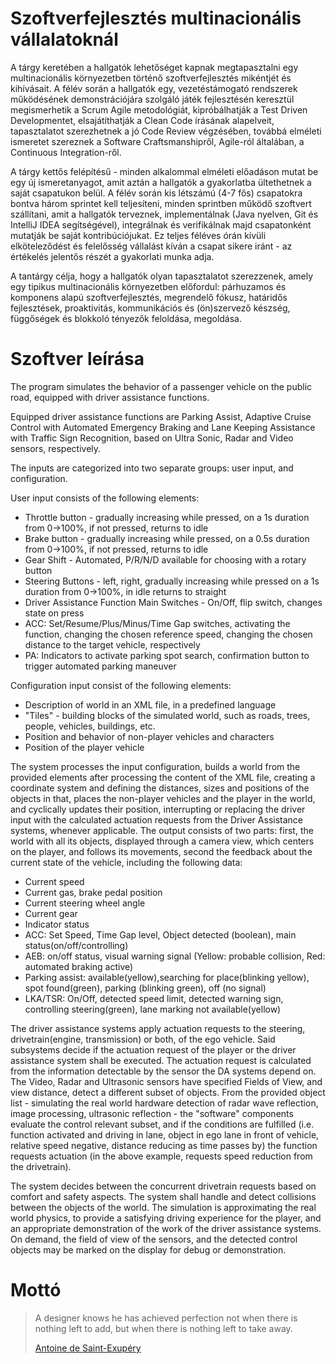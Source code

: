 # Szoftverfejlesztés multinacionális vállalatoknál

A tárgy keretében a hallgatók lehetőséget kapnak megtapasztalni egy multinacionális környezetben történő szoftverfejlesztés mikéntjét és kihívásait. A félév során a hallgatók egy, vezetéstámogató rendszerek működésének demonstrációjára szolgáló játék fejlesztésén keresztül  megismerhetik a  Scrum Agile metodológiát, kipróbálhatják a Test Driven Developmentet, elsajátíthatják a Clean Code írásának alapelveit, tapasztalatot szerezhetnek a jó Code Review végzésében, továbbá elméleti ismeretet szereznek a Software Craftsmanshipről, Agile-ról általában, a Continuous Integration-ről.

A tárgy kettős felépítésű - minden alkalommal elméleti előadáson mutat be egy új ismeretanyagot, amit aztán a hallgatók a gyakorlatba ültethetnek a saját csapatukon belül. A félév során kis létszámú (4-7 fős) csapatokra bontva három sprintet kell teljesíteni, minden sprintben működő szoftvert szállítani, amit a hallgatók terveznek, implementálnak (Java nyelven, Git és IntelliJ IDEA segítségével), integrálnak és verifikálnak majd csapatonként mutatják be saját kontribúciójukat. Ez teljes féléves órán kívüli elköteleződést és felelősség vállalást kíván a csapat sikere iránt - az értékelés jelentős részét a gyakorlati munka adja.

A tantárgy célja, hogy a hallgatók olyan tapasztalatot szerezzenek, amely egy tipikus multinacionális környezetben előfordul: párhuzamos és komponens alapú szoftverfejlesztés, megrendelő fókusz, határidős fejlesztések, proaktivitás, kommunikációs és (ön)szervező készség, függőségek és blokkoló tényezők feloldása, megoldása.

# Szoftver leírása

The program simulates the behavior of a passenger vehicle on the public road, equipped with driver assistance functions.

Equipped driver assistance functions are Parking Assist, Adaptive Cruise Control with Automated Emergency Braking and Lane Keeping Assistance with Traffic Sign Recognition, based on Ultra Sonic, Radar and Video sensors, respectively.

The inputs are categorized into two separate groups: user input, and configuration.

User input consists of the following elements:
 - Throttle button - gradually increasing while pressed, on a 1s duration from 0->100%, if not pressed, returns to idle
 - Brake  button - gradually increasing while pressed, on a 0.5s duration from 0->100%, if not pressed, returns to idle
 - Gear Shift - Automated, P/R/N/D available for choosing with a rotary button
 - Steering Buttons - left, right, gradually increasing while pressed on a 1s duration from 0->100%, in idle returns to straight
 - Driver Assistance Function Main Switches - On/Off, flip switch, changes state on press
 - ACC: Set/Resume/Plus/Minus/Time Gap switches, activating the function, changing the chosen reference speed, changing the chosen distance to the target vehicle, respectively
 - PA: Indicators to activate parking spot search, confirmation button to trigger automated parking maneuver

Configuration input consist of the following elements:
 - Description of world in an XML file, in a predefined language
 - "Tiles" - building blocks of the simulated world, such as roads, trees, people, vehicles, buildings, etc.
 - Position and behavior of non-player vehicles and characters
 - Position of the player vehicle

The system processes the input configuration, builds a world from the provided elements after processing the content of the XML file, creating a coordinate system and defining the distances, sizes and positions of the objects in that, places the non-player vehicles and the player in the world, and cyclically updates their position, interrupting or replacing the driver input with the calculated actuation requests from the Driver Assistance systems, whenever applicable. The output consists of two parts: first, the world with all its objects, displayed through a camera view, which centers on the player, and follows its movements, second the feedback about the current state of the vehicle, including the following data:
 - Current speed
 - Current gas, brake pedal position
 - Current steering wheel angle
 - Current gear
 - Indicator status
 - ACC: Set Speed, Time Gap level, Object detected (boolean), main status(on/off/controlling)
 - AEB: on/off status, visual warning signal (Yellow: probable collision, Red: automated braking active)
 - Parking assist: available(yellow),searching for place(blinking yellow), spot found(green), parking (blinking green), off (no signal)
 - LKA/TSR: On/Off, detected speed limit, detected warning sign, controlling steering(green), lane marking not available(yellow)

The driver assistance systems apply actuation requests to the steering, drivetrain(engine, transmission) or both, of the ego vehicle. Said subsystems decide if the actuation request of the player or the driver assistance system shall be executed. The actuation request is calculated from the information detectable by the sensor the DA systems depend on. The Video, Radar and Ultrasonic sensors have specified Fields of View, and view distance, detect a different subset of objects. From the provided object list - simulating the real world hardware detection of radar wave reflection, image processing, ultrasonic reflection - the "software" components evaluate the control relevant subset, and if the conditions are fulfilled (i.e. function activated and driving in lane, object in ego lane in front of vehicle, relative speed negative, distance reducing as time passes by) the function requests actuation (in the above example, requests speed reduction from the drivetrain).

The system decides between the concurrent drivetrain requests based on comfort and safety aspects. The system shall handle and detect collisions between the objects of the world. The simulation is approximating the real world physics, to provide a satisfying driving experience for the player, and an appropriate demonstration of the work of the driver assistance systems. On demand, the field of view of the sensors, and the detected control objects may be marked on the display for debug or demonstration.

# Mottó

> A designer knows he has achieved perfection not when there is nothing left to add, but when there is nothing left to take away.
>
> [Antoine de Saint-Exupéry](https://en.wikiquote.org/wiki/Antoine_de_Saint_Exup%C3%A9ry)
